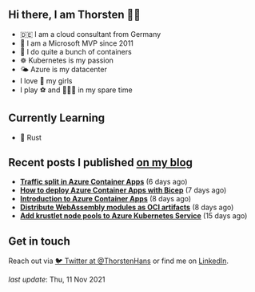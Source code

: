 ## Hi there, I am Thorsten 👋🏼

- 🇩🇪 I am a cloud consultant from Germany
- 🔷 I am a Microsoft MVP since 2011
- 🐳 I do quite a bunch of containers
- ☸️ Kubernetes is my passion
- 🌤 Azure is my datacenter
- I love 💞 my girls
- I play ⚽️ and 🏃🏻‍♂️ in my spare time

## Currently Learning

- 🦀 Rust

## Recent posts I published [on my blog](https://thorsten-hans.com)

- **[Traffic split in Azure Container Apps](https://thorsten-hans.com/traffic-split-in-azure-container-apps/)** (6 days ago)
- **[How to deploy Azure Container Apps with Bicep](https://thorsten-hans.com/how-to-deploy-azure-container-apps-with-bicep/)** (7 days ago)
- **[Introduction to Azure Container Apps](https://thorsten-hans.com/introduction-to-azure-container-apps/)** (8 days ago)
- **[Distribute WebAssembly modules as OCI artifacts](https://thorsten-hans.com/distribute-webassembly-modules-as-oci-artifacts/)** (8 days ago)
- **[Add krustlet node pools to Azure Kubernetes Service](https://thorsten-hans.com/add-krustlet-node-pools-to-azure-kubernetes-service/)** (15 days ago)

## Get in touch

Reach out via [🐦 Twitter at @ThorstenHans](https://twitter.com/ThorstenHans) or find me on [LinkedIn](https://linkedin.com/in/ThorstenHans).

_last update_: Thu, 11 Nov 2021
